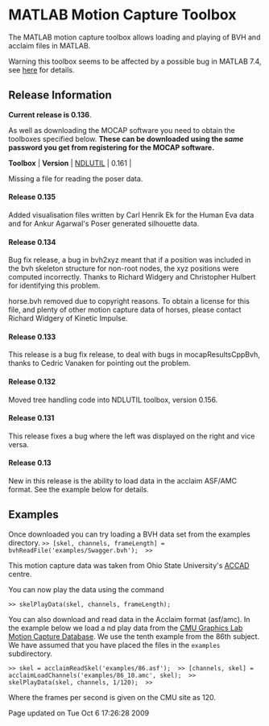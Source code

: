 
MATLAB Motion Capture Toolbox
=============================

The MATLAB motion capture toolbox allows loading and playing of BVH and acclaim files in MATLAB.

Warning this toolbox seems to be affected by a possible bug in MATLAB 7.4, see [here](../matlabBug.html) for details.


Release Information
-------------------

**Current release is 0.136**.

As well as downloading the MOCAP software you need to obtain the toolboxes specified below. **These can be downloaded using the *same* password you get from registering for the MOCAP software.**

**Toolbox**           | **Version** |
[NDLUTIL](../ndultil) | 0.161       |

Missing a file for reading the poser data.

#### Release 0.135

Added visualisation files written by Carl Henrik Ek for the Human Eva data and for Ankur Agarwal's Poser generated silhouette data.

#### Release 0.134

Bug fix release, a bug in bvh2xyz meant that if a position was included in the bvh skeleton structure for non-root nodes, the xyz positions were computed incorrectly. Thanks to Richard Widgery and Christopher Hulbert for identifying this problem.

horse.bvh removed due to copyright reasons. To obtain a license for this file, and plenty of other motion capture data of horses, please contact Richard Widgery of Kinetic Impulse.

#### Release 0.133

This release is a bug fix release, to deal with bugs in mocapResultsCppBvh, thanks to Cedric Vanaken for pointing out the problem.

#### Release 0.132

Moved tree handling code into NDLUTIL toolbox, version 0.156.

#### Release 0.131

This release fixes a bug where the left was displayed on the right and vice versa.

#### Release 0.13

New in this release is the ability to load data in the acclaim ASF/AMC format. See the example below for details.

Examples
--------

Once downloaded you can try loading a BVH data set from the examples directory.
`>> [skel, channels, frameLength] = bvhReadFile('examples/Swagger.bvh');  >>`

This motion capture data was taken from Ohio State University's [ACCAD](http://accad.osu.edu/research/mocap/mocap_data.htm) centre.

You can now play the data using the command

`>> skelPlayData(skel, channels, frameLength);`

You can also download and read data in the Acclaim format (asf/amc). In the example below we load a nd play data from the [CMU Graphics Lab Motion Capture Database](http://mocap.cs.cmu.edu). We use the tenth example from the 86th subject. We have assumed that you have placed the files in the `examples` subdirectory.

`>> skel = acclaimReadSkel('examples/86.asf');  >> [channels, skel] = acclaimLoadChannels('examples/86_10.amc', skel);  >> skelPlayData(skel, channels, 1/120);  >> `

Where the frames per second is given on the CMU site as 120.

Page updated on Tue Oct 6 17:26:28 2009

